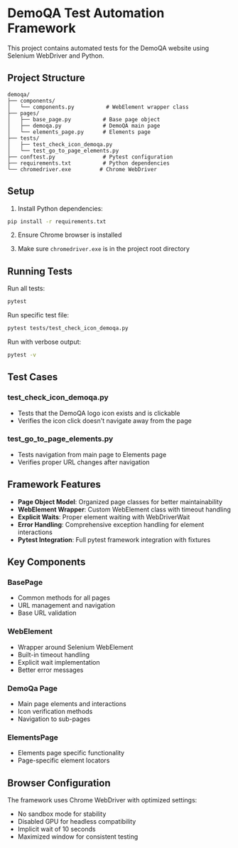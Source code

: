 # DemoQA Test Automation Framework

This project contains automated tests for the DemoQA website using Selenium WebDriver and Python.

## Project Structure

```
demoqa/
├── components/
│   └── components.py          # WebElement wrapper class
├── pages/
│   ├── base_page.py          # Base page object
│   ├── demoqa.py             # DemoQA main page
│   └── elements_page.py      # Elements page
├── tests/
│   ├── test_check_icon_demoqa.py
│   └── test_go_to_page_elements.py
├── conftest.py               # Pytest configuration
├── requirements.txt          # Python dependencies
└── chromedriver.exe         # Chrome WebDriver
```

## Setup

1. Install Python dependencies:
```bash
pip install -r requirements.txt
```

2. Ensure Chrome browser is installed

3. Make sure `chromedriver.exe` is in the project root directory

## Running Tests

Run all tests:
```bash
pytest
```

Run specific test file:
```bash
pytest tests/test_check_icon_demoqa.py
```

Run with verbose output:
```bash
pytest -v
```

## Test Cases

### test_check_icon_demoqa.py
- Tests that the DemoQA logo icon exists and is clickable
- Verifies the icon click doesn't navigate away from the page

### test_go_to_page_elements.py
- Tests navigation from main page to Elements page
- Verifies proper URL changes after navigation

## Framework Features

- **Page Object Model**: Organized page classes for better maintainability
- **WebElement Wrapper**: Custom WebElement class with timeout handling
- **Explicit Waits**: Proper element waiting with WebDriverWait
- **Error Handling**: Comprehensive exception handling for element interactions
- **Pytest Integration**: Full pytest framework integration with fixtures

## Key Components

### BasePage
- Common methods for all pages
- URL management and navigation
- Base URL validation

### WebElement
- Wrapper around Selenium WebElement
- Built-in timeout handling
- Explicit wait implementation
- Better error messages

### DemoQa Page
- Main page elements and interactions
- Icon verification methods
- Navigation to sub-pages

### ElementsPage
- Elements page specific functionality
- Page-specific element locators

## Browser Configuration

The framework uses Chrome WebDriver with optimized settings:
- No sandbox mode for stability
- Disabled GPU for headless compatibility
- Implicit wait of 10 seconds
- Maximized window for consistent testing

